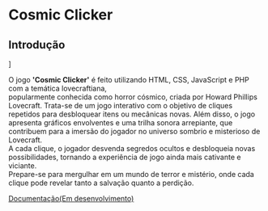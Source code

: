 <h1>Cosmic Clicker</h1>

<h2><strong>Introdução</strong></h2>]

O jogo <strong>'Cosmic Clicker'</strong> é feito utilizando HTML, CSS, JavaScript e PHP com a temática lovecraftiana,<br> popularmente conhecida como horror cósmico, criada por Howard Phillips Lovecraft. Trata-se de um jogo interativo com o objetivo de cliques repetidos para desbloquear itens ou mecânicas novas.
Além disso, o jogo apresenta gráficos envolventes e uma trilha sonora arrepiante, que contribuem para a imersão do jogador no universo sombrio e misterioso de Lovecraft.<br> A cada clique, o jogador desvenda segredos ocultos e desbloqueia novas possibilidades, tornando a experiência de jogo ainda mais cativante e viciante.<br> Prepare-se para mergulhar em um mundo de terror e mistério, onde cada clique pode revelar tanto a salvação quanto a perdição.

<a href="https://docs.google.com/document/d/1ne_IBd7a7YoemauW9gNKsFowNwovbsdwmy9iyQlM9O0/edit?usp=sharing">Documentação(Em desenvolvimento)</a>
